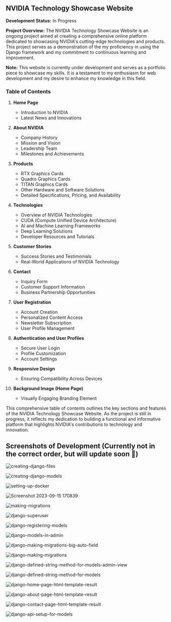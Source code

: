 ## NVIDIA Technology Showcase Website

**Development Status:** In Progress

**Project Overview:**
The NVIDIA Technology Showcase Website is an ongoing project aimed at creating a comprehensive online platform dedicated to showcasing NVIDIA's cutting-edge technologies and products. This project serves as a demonstration of the my proficiency in using the Django framework and my commitment to continuous learning and improvement. 

**Note:** This website is currently under development and serves as a portfolio piece to showcase my skills. It is a testament to my enthusiasm for web development and my desire to enhance my knowledge in this field.

### Table of Contents

1. **Home Page**
   - Introduction to NVIDIA
   - Latest News and Innovations

2. **About NVIDIA**
   - Company History
   - Mission and Vision
   - Leadership Team
   - Milestones and Achievements

3. **Products**
   - RTX Graphics Cards
   - Quadro Graphics Cards
   - TITAN Graphics Cards
   - Other Hardware and Software Solutions
   - Detailed Specifications, Pricing, and Availability

4. **Technologies**
   - Overview of NVIDIA Technologies
   - CUDA (Compute Unified Device Architecture)
   - AI and Machine Learning Frameworks
   - Deep Learning Solutions
   - Developer Resources and Tutorials

5. **Customer Stories**
   - Success Stories and Testimonials
   - Real-World Applications of NVIDIA Technology

6. **Contact**
   - Inquiry Form
   - Customer Support Information
   - Business Partnership Opportunities

7. **User Registration**
   - Account Creation
   - Personalized Content Access
   - Newsletter Subscription
   - User Profile Management

8. **Authentication and User Profiles**
   - Secure User Login
   - Profile Customization
   - Account Settings

9. **Responsive Design**
   - Ensuring Compatibility Across Devices

10. **Background Image (Home Page)**
    - Visually Engaging Branding Element

This comprehensive table of contents outlines the key sections and features of the NVIDIA Technology Showcase Website. As the project is still in progress, it reflects my dedication to building a functional and informative platform that highlights NVIDIA's contributions to technology and innovation.


## Screenshots of Development (Currently not in the correct order, but will update soon 🙏)

![creating-django-files](https://github.com/ZeroTwoData/NVIDIA-Django-Angular-Project/assets/74563990/9e561f38-fdbf-4fcf-85c0-f0be9081d965)

![creating-django-models](https://github.com/ZeroTwoData/NVIDIA-Django-Angular-Project/assets/74563990/2bcfccfc-2f3b-4b48-a541-74acd5623ae4)

![setting-up-docker](https://github.com/ZeroTwoData/NVIDIA-Django-Angular-Project/assets/74563990/93d6e2a8-1039-4812-acf9-e13ad5f1374e)

![Screenshot 2023-09-15 170839](https://github.com/ZeroTwoData/NVIDIA-Django-Angular-Project/assets/74563990/9aa2bef9-0e20-4f1f-a25f-a647fab5a7b5)

![making-migrations](https://github.com/ZeroTwoData/NVIDIA-Django-Angular-Project/assets/74563990/0fcc5dd9-a16b-4bad-9c3f-1f14083fe225)

![django-superuser](https://github.com/ZeroTwoData/NVIDIA-Django-Angular-Project/assets/74563990/36210a64-55f7-4d59-85a7-5260f1c1f21d)

![django-registering-models](https://github.com/ZeroTwoData/NVIDIA-Django-Angular-Project/assets/74563990/cf2abdab-97e7-4e0d-9364-4690d811e74c)

![django-models-in-admin](https://github.com/ZeroTwoData/NVIDIA-Django-Angular-Project/assets/74563990/0a313f06-ab80-4e2d-9125-c0ba8984e612)

![django-making-migrations-big-auto-field](https://github.com/ZeroTwoData/NVIDIA-Django-Angular-Project/assets/74563990/ef8cd31e-6d91-4c6a-abc5-c571db640258)

![django-making-migrations](https://github.com/ZeroTwoData/NVIDIA-Django-Angular-Project/assets/74563990/f687060f-4c52-4d4c-be85-459dfc4bab06)

![django-defined-string-method-for-models-admin-view](https://github.com/ZeroTwoData/NVIDIA-Django-Angular-Project/assets/74563990/640c5ca8-ee95-43d0-862b-77db86bc6d83)

![django-defined-string-method-for-models](https://github.com/ZeroTwoData/NVIDIA-Django-Angular-Project/assets/74563990/52aeb86e-0d30-4e55-9d1d-4d8bec88af52)

![django-home-page-html-template-result](https://github.com/ZeroTwoData/NVIDIA-Django-Angular-Project/assets/74563990/c5b8702b-fe28-41b2-a7d1-dc81745f8d13)

![django-about-page-html-template-result](https://github.com/ZeroTwoData/NVIDIA-Django-Angular-Project/assets/74563990/59cab1be-b88c-4607-bb8f-dcbf00246a5a)

![django-contact-page-html-template-result](https://github.com/ZeroTwoData/NVIDIA-Django-Angular-Project/assets/74563990/72cffc15-83e2-489b-83bc-824c6fc130a9)

![django-api-setup-for-models](https://github.com/ZeroTwoData/NVIDIA-Django-Angular-Project/assets/74563990/83a4787f-e635-4cb9-88e1-e550b1770eda)



